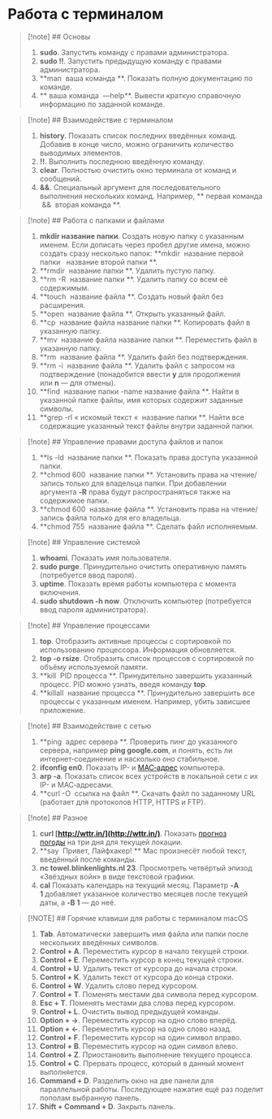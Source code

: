 # Работа с терминалом 

>[!note] ## Основы 
>1. **sudo**. Запустить команду с правами администратора.
>2. **sudo !!**. Запустить предыдущую команду с правами администратора.
>3. **man  ваша команда **. Показать полную документацию по команде.
>4. ** ваша команда  —help**. Вывести краткую справочную информацию по заданной команде.


>[!note] ## Взаимодействие с терминалом 
>1. **history**. Показать список последних введённых команд. Добавив в конце число, можно ограничить количество выводимых элементов.
>2. **!!**. Выполнить последнюю введённую команду.
>3. **clear**. Полностью очистить окно терминала от команд и сообщений.
>4. **&&**. Специальный аргумент для последовательного выполнения нескольких команд. Например, ** первая команда  &&  вторая команда **.


>[!note] ## Работа с папками и файлами
>1. **mkdir название папки**. Создать новую папку с указанным именем. Если дописать через пробел другие имена, можно создать сразу несколько папок: **mkdir  название первой папки   название второй папки **.
>2. **rmdir  название папки **. Удалить пустую папку.
>3. **rm -R  название папки **. Удалить папку со всем её содержимым.
>4. **touch  название файла **. Создать новый файл без расширения.
>5. **open  название файла **. Открыть указанный файл.
>6. **cp  название файла название папки **. Копировать файл в указанную папку.
>7. **mv  название файла название папки **. Переместить файл в указанную папку.
>8. **rm  название файла **. Удалить файл без подтверждения.
>9. **rm -i  название файла **. Удалить файл с запросом на подтверждение (понадобится ввести **y** для продолжения или **n** — для отмены).
>10. **find  название папки -name название файла **. Найти в указанной папке файлы, имя которых содержит заданные символы.
>11. **grep -rl « искомый текст «  название папки **. Найти все содержащие указанный текст файлы внутри заданной папки.


>[!note] ## Управление правами доступа файлов и папок
>1. **ls -ld  название папки **. Показать права доступа указанной папки.
>2. **chmod 600  название папки **. Установить права на чтение/запись только для владельца папки. При добавлении аргумента **-R** права будут распространяться также на содержимое папки.
>3. **chmod 600  название файла **. Установить права на чтение/запись файла только для его владельца.
>4. **chmod 755  название файла **. Сделать файл исполняемым.


>[!note] ## Управление системой
>1. **whoami**. Показать имя пользователя.
>2. **sudo purge**. Принудительно очистить оперативную память (потребуется ввод пароля).
>3. **uptime**. Показать время работы компьютера с момента включения.
>4. **sudo shutdown -h now**. Отключить компьютер (потребуется ввод пароля администратора).


>[!note] ## Управление процессами
>1. **top**. Отобразить активные процессы с сортировкой по использованию процессора. Информация обновляется.
>2. **top -o rsize**. Отобразить список процессов с сортировкой по объёму используемой памяти.
>3. **kill  PID процесса **. Принудительно завершить указанный процесс. PID можно узнать, введя команду **top**.
>4. **killall  название процесса **. Принудительно завершить все процессы с указанным именем. Например, убить зависшее приложение.


>[!note] ## Взаимодействие с сетью
>1. **ping  адрес сервера **. Проверить пинг до указанного сервера, например **ping google.com**, и понять, есть ли интернет‑соединение и насколько оно стабильное.
>2. **ifconfig en0**. Показать IP- и [MAC‑адрес](https://lifehacker.ru/kak-uznat-mac-adres-kompyutera/ "Как узнать MAC-адрес компьютера") компьютера.
>3. **arp -a**. Показать список всех устройств в локальной сети с их IP- и MAC‑адресами.
>4. **curl -O  ссылка на файл **. Скачать файл по заданному URL (работает для протоколов HTTP, HTTPS и FTP).

>[!note] ## Разное
>1. **curl [http://wttr.in/](http://wttr.in/)**. Показать [прогноз погоды](https://lifehacker.ru/tochnye-prognozy-pogody-android-ios/ "13 красивых приложений с точными прогнозами погоды") на три дня для текущей локации.
>2. **say  Привет, Лайфхакер! ** Mac произнесёт любой текст, введённый после команды.
>3. **nc towel.blinkenlights.nl 23**. Просмотреть четвёртый эпизод «Звёздных войн» в виде текстовой графики.
>4. **cal** Показать календарь на текущий месяц. Параметр **-A 1** добавляет указанное количество месяцев после текущей даты, а **-B 1** — до неё.


> [!NOTE] ## Горячие клавиши для работы с терминалом macOS
>1. **Tab**. Автоматически завершить имя файла или папки после нескольких введённых символов.
> 2. **Control + A**. Переместить курсор в начало текущей строки.
> 3. **Control + E**. Переместить курсор в конец текущей строки.
> 4. **Control + U**. Удалить текст от курсора до начала строки.
> 5. **Control + K**. Удалить текст от курсора до конца строки.
> 6. **Control + W**. Удалить слово перед курсором.
> 7. **Control + T**. Поменять местами два символа перед курсором.
> 8. **Esc + T**. Поменять местами два слова перед курсором.
> 9. **Control + L**. Очистить вывод предыдущей команды.
> 10. **Option + →**. Переместить курсор на одно слово вперёд.
> 11. **Option + ←**. Переместить курсор на одно слово назад.
> 12. **Control + F**. Переместить курсор на один символ вправо.
> 13. **Control + B**. Переместить курсор на один символ влево.
> 14. **Control + Z**. Приостановить выполнение текущего процесса.
> 15. **Control + C**. Прервать процесс, который в данный момент выполняется.
> 16. **Command + D**. Разделить окно на две панели для параллельной работы. Последующее нажатие ещё раз поделит пополам выбранную панель.
> 17. **Shift + Command + D**. Закрыть панель.



